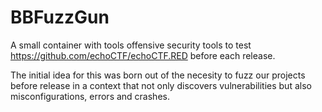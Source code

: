 # BBFuzzGun
A small container with tools offensive security tools to test https://github.com/echoCTF/echoCTF.RED before each release.

The initial idea for this was born out of the necesity to fuzz our projects before release in a context that not only discovers vulnerabilities but also misconfigurations, errors and crashes.
